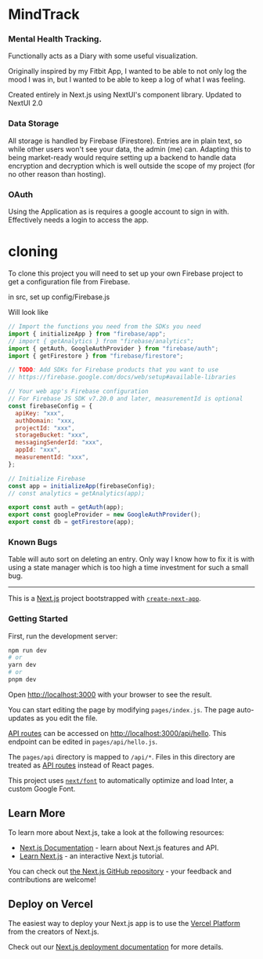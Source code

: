 # MindTrack

### Mental Health Tracking. 

Functionally acts as a Diary with some useful visualization.

Originally inspired by my Fitbit App, I wanted to be able to not only log the mood I was in, but I wanted to be able to keep a log of what I was feeling.

Created entirely in Next.js using NextUI's component library.
Updated to NextUI 2.0


### Data Storage

All storage is handled by Firebase (Firestore). Entries are in plain text, so while other users won't see your data, the admin (me) can.
Adapting this to being market-ready would require setting up a backend to handle data encryption and decryption which is well outside the scope of my project (for no other reason than hosting).

### OAuth

Using the Application as is requires a google account to sign in with. Effectively needs a login to access the app.


# cloning

To clone this project you will need to set up your own Firebase project to get a configuration file from Firebase.

in src, set up config/Firebase.js

Will look like

```js
// Import the functions you need from the SDKs you need
import { initializeApp } from "firebase/app";
// import { getAnalytics } from "firebase/analytics";
import { getAuth, GoogleAuthProvider } from "firebase/auth";
import { getFirestore } from "firebase/firestore";

// TODO: Add SDKs for Firebase products that you want to use
// https://firebase.google.com/docs/web/setup#available-libraries

// Your web app's Firebase configuration
// For Firebase JS SDK v7.20.0 and later, measurementId is optional
const firebaseConfig = {
  apiKey: "xxx",
  authDomain: "xxx,
  projectId: "xxx",
  storageBucket: "xxx",
  messagingSenderId: "xxx",
  appId: "xxx",
  measurementId: "xxx",
};

// Initialize Firebase
const app = initializeApp(firebaseConfig);
// const analytics = getAnalytics(app);

export const auth = getAuth(app);
export const googleProvider = new GoogleAuthProvider();
export const db = getFirestore(app);

```

### Known Bugs

Table will auto sort on deleting an entry. Only way I know how to fix it is with using a state manager which is too high a time investment for such a small bug.

---
This is a [Next.js](https://nextjs.org/) project bootstrapped with [`create-next-app`](https://github.com/vercel/next.js/tree/canary/packages/create-next-app).

### Getting Started

First, run the development server:

```bash
npm run dev
# or
yarn dev
# or
pnpm dev
```

Open [http://localhost:3000](http://localhost:3000) with your browser to see the result.

You can start editing the page by modifying `pages/index.js`. The page auto-updates as you edit the file.

[API routes](https://nextjs.org/docs/api-routes/introduction) can be accessed on [http://localhost:3000/api/hello](http://localhost:3000/api/hello). This endpoint can be edited in `pages/api/hello.js`.

The `pages/api` directory is mapped to `/api/*`. Files in this directory are treated as [API routes](https://nextjs.org/docs/api-routes/introduction) instead of React pages.

This project uses [`next/font`](https://nextjs.org/docs/basic-features/font-optimization) to automatically optimize and load Inter, a custom Google Font.

## Learn More

To learn more about Next.js, take a look at the following resources:

- [Next.js Documentation](https://nextjs.org/docs) - learn about Next.js features and API.
- [Learn Next.js](https://nextjs.org/learn) - an interactive Next.js tutorial.

You can check out [the Next.js GitHub repository](https://github.com/vercel/next.js/) - your feedback and contributions are welcome!

## Deploy on Vercel

The easiest way to deploy your Next.js app is to use the [Vercel Platform](https://vercel.com/new?utm_medium=default-template&filter=next.js&utm_source=create-next-app&utm_campaign=create-next-app-readme) from the creators of Next.js.

Check out our [Next.js deployment documentation](https://nextjs.org/docs/deployment) for more details.
